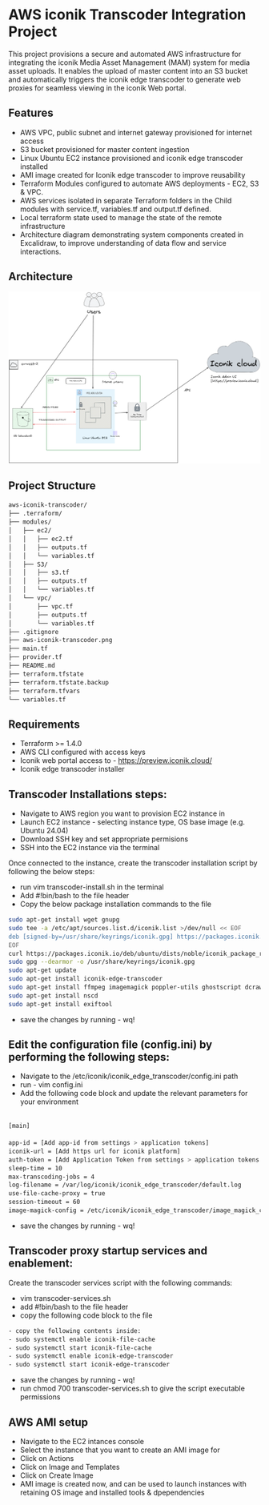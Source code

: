# AWS iconik Transcoder Integration Project

This project provisions a secure and automated AWS infrastructure for integrating the iconik Media Asset Management (MAM) system for media asset uploads. It enables the upload of master content into an S3 bucket and automatically triggers the iconik edge transcoder to generate web proxies for seamless viewing in the iconik Web portal.

## Features

- AWS VPC, public subnet and internet gateway provisioned for internet access
- S3 bucket provisioned for master content ingestion 
- Linux Ubuntu EC2 instance provisioned and iconik edge transcoder installed
- AMI image created for Iconik edge transcoder to improve reusability 
- Terraform Modules configured to automate AWS deployments - EC2, S3 & VPC. 
- AWS services isolated in separate Terraform folders in the Child modules with service.tf, variables.tf and output.tf defined. 
- Local terraform state used to manage the state of the remote infrastructure 
- Architecture diagram demonstrating system components created in Excalidraw, to improve understanding of data flow and service interactions. 

## Architecture

![Architecture Diagram](./aws-iconik-transcoder.png)

## Project Structure

```bash
aws-iconik-transcoder/
├── .terraform/                       
├── modules/
│   ├── ec2/
│   │   ├── ec2.tf                   
│   │   ├── outputs.tf                
│   │   └── variables.tf              
│   ├── S3/
│   │   ├── s3.tf                     
│   │   ├── outputs.tf                
│   │   └── variables.tf             
│   └── vpc/
│       ├── vpc.tf                    
│       ├── outputs.tf                
│       └── variables.tf             
├── .gitignore
├── aws-iconik-transcoder.png        
├── main.tf                          
├── provider.tf                      
├── README.md                        
├── terraform.tfstate                
├── terraform.tfstate.backup         
├── terraform.tfvars                 
└── variables.tf                     
```

## Requirements

- Terraform >= 1.4.0  
- AWS CLI configured with access keys 
- Iconik web portal access to - https://preview.iconik.cloud/
- Iconik edge transcoder installer 

## Transcoder Installations steps: 
- Navigate to AWS region you want to provision EC2 instance in
- Launch EC2 instance - selecting instance type, OS base image (e.g. Ubuntu 24.04)
- Download SSH key and set appropriate permisions
- SSH into the EC2 instance via the terminal 

Once connected to the instance, create the transcoder installation script by following the below steps: 
- run vim transcoder-install.sh in the terminal 
- Add #!bin/bash to the file header 
- Copy the below package installation commands to the file 

```bash
sudo apt-get install wget gnupg 
sudo tee -a /etc/apt/sources.list.d/iconik.list >/dev/null << EOF
deb [signed-by=/usr/share/keyrings/iconik.gpg] https://packages.iconik.io/deb/ubuntu ./noble main
EOF
curl https://packages.iconik.io/deb/ubuntu/dists/noble/iconik_package_repos_pub.asc |\
sudo gpg --dearmor -o /usr/share/keyrings/iconik.gpg    
sudo apt-get update
sudo apt-get install iconik-edge-transcoder
sudo apt-get install ffmpeg imagemagick poppler-utils ghostscript dcraw libimage-exiftool-perl
sudo apt-get install nscd
sudo apt-get install exiftool
```

- save the changes by running - wq!

## Edit the configuration file (config.ini) by performing the following steps: 

- Navigate to the /etc/iconik/iconik_edge_transcoder/config.ini path
- run - vim config.ini
- Add the following code block and update the relevant parameters for your environment

```bash

[main]

app-id = [Add app-id from settings > application tokens]
iconik-url = [Add https url for iconik platform]
auth-token = [Add Application Token from settings > application tokens ]
sleep-time = 10
max-transcoding-jobs = 4
log-filename = /var/log/iconik/iconik_edge_transcoder/default.log
use-file-cache-proxy = true
session-timeout = 60
image-magick-config = /etc/iconik/iconik_edge_transcoder/image_magick_config
```
- save the changes by running - wq!

## Transcoder proxy startup services and enablement:
Create the transcoder services script with the following commands:  
- vim transcoder-services.sh 
- add #!bin/bash to the file header 
- copy the following code block to the file 

```bash
- copy the following contents inside: 
- sudo systemctl enable iconik-file-cache
- sudo systemctl start iconik-file-cache   
- sudo systemctl enable iconik-edge-transcoder
- sudo systemctl start iconik-edge-transcoder
```

- save the changes by running - wq!
- run chmod 700 transcoder-services.sh to give the script executable permissions


## AWS AMI setup 
- Navigate to the EC2 intances console 
-  Select the instance that you want to create an AMI image for
- Click on Actions 
- Click on Image and Templates
- Click on Create Image
- AMI image is created now, and can be used to launch instances with retaining OS image and installed tools & dpependencies 



